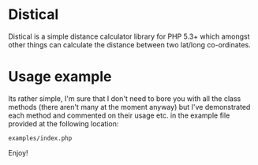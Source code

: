 # Distical

Distical is a simple distance calculator library for PHP 5.3+ which
amongst other things can calculate the distance between two lat/long
co-ordinates.

# Usage example

Its rather simple, I'm sure that I don't need to bore you with all the class
methods (there aren't many at the moment anyway) but I've demonstrated each
method and commented on their usage etc. in the example file provided at the
following location:

``examples/index.php``

Enjoy!

